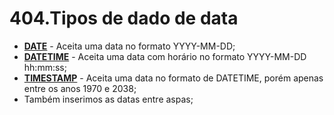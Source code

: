 # 404.Tipos de dado de data

- <u>**DATE**</u> - Aceita uma data no formato YYYY-MM-DD;
- <u>**DATETIME**</u> - Aceita uma data com horário no formato YYYY-MM-DD hh:mm:ss;
- <u>**TIMESTAMP**</u> - Aceita uma data no formato de DATETIME, porém apenas entre os anos 1970 e 2038;
- Também inserimos as datas entre aspas;